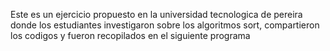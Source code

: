 Este es un ejercicio propuesto en la universidad tecnologica de pereira donde los estudiantes investigaron sobre los algoritmos sort, 
compartieron los codigos y fueron recopilados en el siguiente programa
